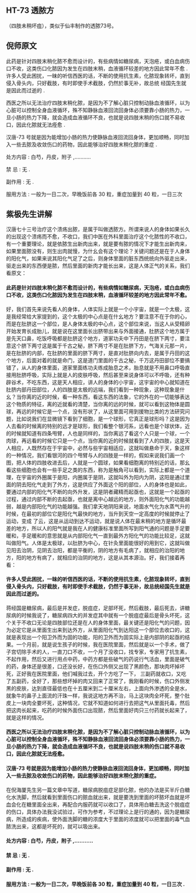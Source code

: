 ## HT-73 透脓方

（四肢未稍坏疽），类似于仙丰制作的透脓73号。

## 倪师原文

此药是针对四肢末稍化脓不愈而设计的，有些病情如糖尿病，天泡疮，或白血病伤口不收，这类伤口化脓因为发生在四肢末稍，血液循环较差的地方因此常年不愈 . 许多人受此困扰，一昧的听信西医的话，不断的使用抗生素，化脓现象转坏，直到侵入骨头内，只好截肢，有时即使手术截肢，仍然於事无补，故总统 经国先生就是因此而过逝的 .

西医之所以无法治疗四肢末稍化脓，是因为不了解心脏只控制动脉血液循环，以为心脏可以控制全身血液循环，殊不知静脉血液回流回身体必须要靠小肠的热力，一旦小肠的热力下降，就会造成血液循环不良，也就是说四肢末稍的伤口就不易收口，因此化脓就无法痊愈 .

汉唐-73 号就是因为能增加小肠的热力使静脉血液回流回身体，更加顺畅，同时加入一些去脓及收敛伤口的药物，因此能够治好四肢末稍化脓的重症 .

处方内容 : 白芍，丹皮，附子 ,………..

禁 忌 : 无 .

副作用 : 无 .

服用方法 : 一般为一日二次，早晚饭前各 30 粒，重症加量到 40 粒，一日三次

## 紫极先生讲解

汉唐七十三号治疗这个溃疡出脓，是属于叫做透脓方。所谓来说人的身体如果长久的出现这个溃疡而不愈，不收口，我们中医在外科里面治疗这个化脓性的不收口，有一个重要理论，就是依脓生出新肉出来，就是要有脓的情况下才能生出新肉来，如果里面脓没有，则生出肉就慢，为什幺会有这个理论？关键问题还是在于人身体的阳化气，如果来说其阳化气足了之后，则身体里面的脏东西统统向外驱走出来，驱走出来的东西便是脓，然后里面的新肉才能长出来，这是人体正气的关系，我们看原文：

#### 此药是针对四肢末稍化脓不愈而设计的，有些病情如糖尿病，天泡疮，或白血病伤口不收，这类伤口化脓因为发生在四肢末稍，血液循环较差的地方因此常年不愈。

好，我们首先来说先看人的身体，人体实际上就是一个小宇宙，就是一个太极，这是我经常给大家提到的，这个太极的中心点是在什幺地方？要注意不在于你的心，而是在肚脐这一个部位，是人身体太极的中心点，这个部位来说，当这人从受精卵开始发育长成胎儿，就是说在这里面长出脐带出来与外面接通，肚脐这个地方属于是先天口鼻，吃饭呼吸都是肚脐这个地方，道家功夫中下丹田是在脐下两寸，要注意这个脐下两寸这是属于千古之秘，脐下两寸不是在肚脐下方，气海关元那一片，是在肚脐的内部，在肚脐的里面的脐下两寸，是直对肚脐向内去，是属于丹田的这个地方，后面对着的就是命门，这是道门里面的千古之秘，千万这丹田部位不要搞错了，从人的身体里面，道家里面练功夫练成胎息之术，胎息就是不用鼻口呼吸直接用肚脐呼吸，实际上就是人的皮肤呼吸，然后甚至来说身体可以不呼吸，还有种辟谷术，不吃东西，这是天人相应，讲人的身体的小宇宙，这宇宙的中心就知道在肚脐内部丹田部位，人的四肢是太极的远端，我们看到一种现象，这种现象是什幺？当你离的近的时候，看一种东西，看这东西的法象，它的外在的一切能够表达这个物质的特征，离的近就看的清楚，当你离的远的时候，就可以看到这物体是圆球，再远的时候它是一个点，没有形状了，从这里面可用到援物比类的方法研究问题，比如说我们在显微镜下看到了细胞，是一个球形，它真正是球形吗？这是因为人去看的时候离的特别的远才是球形，我们看整个银河系，远看也是个球状体，近的时候就知道有四条甩臂，人也是同样的，当你离远了看这个人只是一个球，一个肉球，再远看的时候它只是一个点，当你离的近的时候就看到了人的四肢，这是天人相应，人既然存在于宇宙中，必然与些宇宙相适应，这就叫做悬命于天，象这样的一种情况，我们看银河的四个甩臂与人的四肢是一样的，假如来说我们画一个图，把人体的四肢收进去后，人就是一个圆球，如果看细胞离的特别近的话，那幺看这些细胞也会有一些手足之类的东西，称为是触角可以看到，实际上都是一个道理，在宇宙的外圈属于是阳，内圈属于是阴，这就叫外为阳内为阴，这阳是通过里面的阴去阳化气走到了外方，这是供应了外面这个阳的部位，人的身体也是如此，要通过内部的阳化气不断的向外升发，这是阴者藏精而起亟也，这就是一个起亟的过程，通过内部不断的去起亟，也就是离中心越远的地方，则外面阳化气的功能越弱，越是内部阳化气的功能越强。我们拿天地阴阳来说，地面水气化为水蒸气升的时候，在最初的部位它是阳化气最快的地方，当升到天空一定高度的时候就停止了运动，变成
了云，这是从运动到达不运动，就是说人体在最末稍的地方是循环最差的地方，所以人的阳气就是我在人的健康标准里面所写到阳气通的问题是手足要暖和，手足暖和的意思就是从内部阳化气一直到最外方阳化气的功能比较足，这就叫做阳气。人体是太极球，以肚脐为中心，在针灸里面能很好的用到它，这就叫做见阳去治阴，见阴去治阳，都是平衡的，阴的地方有毛病了，就相应的治阳的地方，阳的地方有病了，就相应的治阴的地方，这是从其本源治。好，我们接着再看：

#### 许多人受此困扰，一昧的听信西医的话，不断的使用抗生素，化脓现象转坏，直到侵入骨头内，只好截肢，有时即使手术截肢，仍然于事无补，故总统经国先生就是因此而过逝的。

蒋经国是糖尿病，最后是并发症，脱疽症，足部坏死，然后截肢，最后死去，讲糖尿病的时候我说了，糖尿病四大的并发症其中就有一个脱疽症最后是骨头坏死，这个关于不收口无论是四肢部位还是在人的身体里面，最关键还是阳化气的问题，因为必定它是从里面生出来到达外方，从里面阳化气到达阳这一个部位去收口的，这就是表现出一个阳卫外而为固的功能，阳的卫外而为固实际上是内部阴的起亟的结果。一个月前，就是说生孩子的时候，我在医院里面，然后就是以一个手术，做了子宫切除手术的人，一直刀口不收，一个月了没收口，找专家，专家用了抗生素，不起作用，然后又进行用点中药，中药方都是些破气的药说行气活血，里面是破气的药，身体还是很差，口还没长好，在伤口外侧又出现了黑颜色，那块肉坏掉坏死，正好我在医院里面，他们喊我过去，开个方吃了一下，
三副药就收口，又吃了五副药，全好了，那些想坏掉的肉又回来了正常了，我刚看的时候，伤口外侧发黑的皮肤，达到直径最低也在十五厘米到二十厘米左右，上面向外渗透的全是水，就象牛的鼻子上面流的汗珠一样，我说这地方再不治，马上这块肉全坏死，整个肚皮上一块肉全要坏死，这种情况，它就不知道如何进行去把这气从里面托毒，然后把这肉长起来，吃药的时候外面伤口出现脓，然后里面好肉只三付药就长起来了，就是这样的情况。

#### 西医之所以无法治疗四肢末稍化脓，是因为不了解心脏只控制动脉血液循环，以为心脏可以控制全身血液循环，殊不知静脉血液回流回身体必须要靠小肠的热力，一旦小肠的热力下降，就会造成血液循环不良，也就是说四肢末稍的伤口就不易收口，因此化脓就无法痊愈。

#### 汉唐-73 号就是因为能增加小肠的热力使静脉血液回流回身体，更加顺畅，同时加入一些去脓及收敛伤口的药物，因此能够治好四肢末稍化脓的重症。

在倪海厦先生另一篇文章中写道，糖尿病脱疽症足部化脓，他的办法是买半斤白糖化水洗脚，然后就看到里面伤口的脓血就出来，就是要洗到里面的坏脓坏血就是坏血会化在糖里面全出来，再配合内服药就可以收口了，具体用白糖去洗这个脱疽症的伤口，具体办法我没试验过，可作为参考，不过理论上是行的通的，因为是糖尿病，所造成的疾病，使外面洗脚的糖的浓度大于里面的浓度就可以把里面的毒气血脓洗出来，这都是坏死的，就可以吸出来。

#### 处方内容 : 白芍，丹皮，附子 ,………..

#### 禁 忌 : 无 .

#### 副作用 : 无 .

#### 服用方法 : 一般为一日二次，早晚饭前各 30 粒，重症加量到 40 粒，一日三次 .


